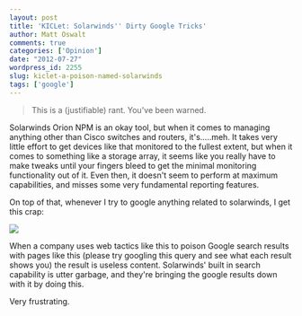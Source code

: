 ```yaml
---
layout: post
title: 'KICLet: Solarwinds'' Dirty Google Tricks'
author: Matt Oswalt
comments: true
categories: ['Opinion']
date: "2012-07-27"
wordpress_id: 2255
slug: kiclet-a-poison-named-solarwinds
tags: ['google']
---
```



> This is a (justifiable) rant. You've been warned.

Solarwinds Orion NPM is an okay tool, but when it comes to managing anything other than Cisco switches and routers, it's.....meh. It takes very little effort to get devices like that monitored to the fullest extent, but when it comes to something like a storage array, it seems like you really have to make tweaks until your fingers bleed to get the minimal monitoring functionality out of it. Even then, it doesn't seem to perform at maximum capabilities, and misses some very fundamental reporting features.

On top of that, whenever I try to google anything related to solarwinds, I get this crap:

[![](/assets/2012/07/google.png)](/assets/2012/07/google.png)

When a company uses web tactics like this to poison Google search results with pages like this (please try googling this query and see what each result shows you) the result is useless content. Solarwinds' built in search capability is utter garbage, and they're bringing the google results down with it by doing this.

Very frustrating.
